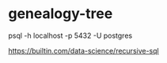 # genealogy-tree

psql -h localhost -p 5432 -U postgres

https://builtin.com/data-science/recursive-sql
